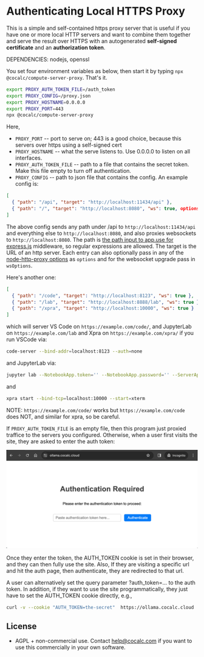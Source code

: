# Authenticating Local HTTPS Proxy

This is a simple and self\-contained https proxy server that is useful if you have one or more local HTTP servers and want to combine them together and serve the result over HTTPS with an autogenerated **self\-signed certificate** and an **authorization token**.

DEPENDENCIES: nodejs, openssl

You set four environment variables as below, then start it by typing `npx @cocalc/compute-server-proxy`. That's it.

```sh
export PROXY_AUTH_TOKEN_FILE=/auth_token
export PROXY_CONFIG=/proxy.json
export PROXY_HOSTNAME=0.0.0.0
export PROXY_PORT=443
npx @cocalc/compute-server-proxy
```

Here,

- `PROXY_PORT` \-\- port to serve on; 443 is a good choice, because this servers over https using a self\-signed cert
- `PROXY_HOSTNAME` \-\- what the serve listens to. Use 0.0.0.0 to listen on all interfaces.
- `PROXY_AUTH_TOKEN_FILE` \-\- path to a file that contains the secret token. Make this file empty to turn off authentication.
- `PROXY_CONFIG` \-\- path to json file that contains the config. An example config is:

```json
[
  { "path": "/api", "target": "http://localhost:11434/api" },
  { "path": "/", "target": "http://localhost:8080", "ws": true, options:{}, wsOptions:{}}
]
```

The above config sends any path under /api to `http://localhost:11434/api` and everything else
to `http://localhost:8080`, and also proxies websockets
to `http://localhost:8080`. The path is [the path input to app.use for express.js](https://expressjs.com/en/4x/api.html#app.use) middleware, so regular expressions are allowed. The target is the URL of an http server.
Each entry can also optionally pass in any of the 
[node-http-proxy options](https://github.com/http-party/node-http-proxy?tab=readme-ov-file#options) as `options` and for the websocket upgrade pass in `wsOptions`.

Here's another one:

```json
[
  { "path": "/code", "target": "http://localhost:8123", "ws": true },
  { "path": "/lab", "target": "http://localhost:8888/lab", "ws": true },
  { "path": "/xpra", "target": "http://localhost:10000", "ws": true }
]
```

which will server VS Code on `https://example.com/code/`, and JupyterLab on `https://example.com/lab` and Xpra on `https://example.com/xpra/` if
you run VSCode via:

```sh
code-server --bind-addr=localhost:8123 --auth=none
```

and JupyterLab via:

```sh
jupyter lab --NotebookApp.token='' --NotebookApp.password='' --ServerApp.disable_check_xsrf=True --no-browser --NotebookApp.allow_remote_access=True --NotebookApp.base_url='/lab' --ip=localhost --port=8888
```

and 

```sh
xpra start --bind-tcp=localhost:10000 --start=xterm 
```

NOTE: `https://example.com/code/` works but `https://example.com/code` does NOT,
and similar for xpra, so be careful.

If `PROXY_AUTH_TOKEN_FILE` is an empty file, then this program just proxied traffice to the servers you configured.
Otherwise, when a user first visits the site, they are
asked to enter the auth token:

![](.README.md.upload/paste-0.12375289236668618)

Once they enter the token, the AUTH\_TOKEN cookie is set in their browser, and they can then fully use the site.  Also, If they are visiting a specific url and hit the auth page, then authenticate, they are redirected to that url.

A user can alternatively set the query parameter ?auth\_token=... to the auth token.   In addition, if they want to use the site programmatically, they just have to set the AUTH\_TOKEN cookie directly, e.g.,

```sh
curl -v --cookie "AUTH_TOKEN=the-secret"  https://ollama.cocalc.cloud
```

## License

- AGPL \+ non\-commercial use.  Contact [help@cocalc.com](mailto:help@cocalc.com) if you want to use this commercially in your own software.


